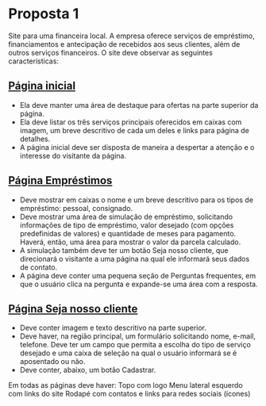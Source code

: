 # Proposta 1
Site para uma financeira local. A empresa oferece serviços de empréstimo, financiamentos e antecipação de recebidos aos seus clientes, além de outros serviços financeiros. O site deve observar as seguintes características:
 
<!-- Make a link to the image home_page.png -->
## [Página inicial](./Wireframes/home_page.png)
* Ela deve manter uma área de destaque para ofertas na parte superior da página.
* Ela deve listar os três serviços principais oferecidos em caixas com imagem, um breve descritivo de cada um deles e links para página de detalhes.
*  A página inicial deve ser disposta de maneira a despertar a atenção e o interesse do visitante da página.
 
## [Página Empréstimos](./Wireframes/emprestimos.png)
* Deve mostrar em caixas o nome e um breve descritivo para os tipos de empréstimo: pessoal, consignado.
* Deve mostrar uma área de simulação de empréstimo, solicitando informações de tipo de empréstimo, valor desejado (com opções predefinidas de valores) e quantidade de meses para pagamento. Haverá, então, uma área para mostrar o valor da parcela calculado.
* A simulação também deve ter um botão Seja nosso cliente, que direcionará o visitante a uma página na qual ele informará seus dados de contato.
* A página deve conter uma pequena seção de Perguntas frequentes, em que o usuário clica na pergunta e expande-se uma área com a resposta.
 
## [Página Seja nosso cliente](./Wireframes/Seja_nosso_cliente.png)
* Deve conter imagem e texto descritivo na parte superior.
* Deve haver, na região principal, um formulário solicitando nome, e-mail, telefone. Deve ter um campo que permita a escolha do tipo de serviço desejado e uma caixa de seleção na qual o usuário informará se é aposentado ou não.
* Deve conter, abaixo, um botão Cadastrar.
 
Em todas as páginas deve haver:
Topo com logo
Menu lateral esquerdo com links do site
Rodapé com contatos e links para redes sociais (ícones)